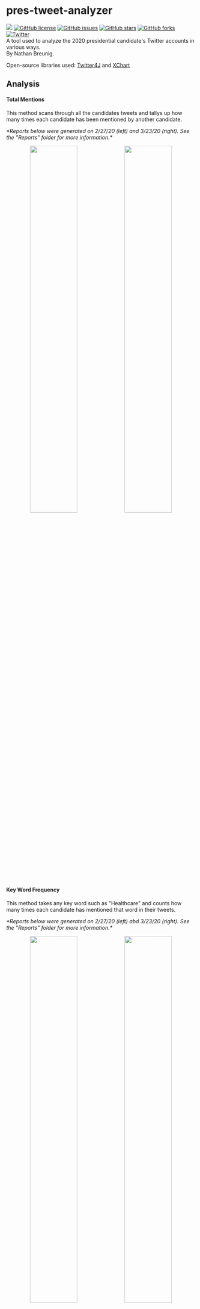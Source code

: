 # pres-tweet-analyzer
<img src="https://img.shields.io/badge/maintained%3F-yes-yellow"></img>
[![GitHub license](https://img.shields.io/github/license/NBreunig3/pres-tweet-analyzer)](https://github.com/NBreunig3/pres-tweet-analyzer/blob/master/LICENSE)
[![GitHub issues](https://img.shields.io/github/issues/NBreunig3/pres-tweet-analyzer)](https://github.com/NBreunig3/pres-tweet-analyzer/issues)
[![GitHub stars](https://img.shields.io/github/stars/NBreunig3/pres-tweet-analyzer)](https://github.com/NBreunig3/pres-tweet-analyzer/stargazers)
[![GitHub forks](https://img.shields.io/github/forks/NBreunig3/pres-tweet-analyzer)](https://github.com/NBreunig3/pres-tweet-analyzer/network)
[![Twitter](https://img.shields.io/twitter/url?style=social&url=https%3A%2F%2Ftwitter.com%2FNBreunig3)](https://twitter.com/intent/tweet?text=Wow:&url=https%3A%2F%2Fgithub.com%2FNBreunig3%2Fpres-tweet-analyzer)
<br/>
A tool used to analyze the 2020 presidential candidate's Twitter accounts in various ways. <br/>
By Nathan Breunig.

Open-source libraries used: [Twitter4J](http://twitter4j.org/en/) and [XChart](https://knowm.org/open-source/xchart/) <br/>

## Analysis
#### Total Mentions
This method scans through all the candidates tweets and tallys up how many times each candidate has been mentioned by another candidate. <br/>


<i>\*Reports below were generated on 2/27/20 (left) and 3/23/20 (right). See the "Reports" folder for more information.\*</i>
<p align="center">
  <img src="https://i.imgur.com/lyPqMt0.png" width="50%"><img src="https://i.imgur.com/wkefnNF.png" width="50%">
</p>


#### Key Word Frequency
This method takes any key word such as "Healthcare" and counts how many times each candidate has mentioned that word in their tweets. <br/>

<i>\*Reports below were generated on 2/27/20 (left) abd 3/23/20 (right). See the "Reports" folder for more information.\*</i>
<p align="center">
  <img src="https://i.imgur.com/6MG2Tcs.png" width="50%"><img src="https://i.imgur.com/qi3sTgx.png" width="50%">
</p>


#### Word Count
This method looks at each candidate's individual Twitter account and determines which significant words have been repeated the most in their tweets.<br/>

<i>\*Report below was generated 2/27/20. See the "Reports" folder for more information.\*</i>
<p align="center">
  <img src="https://i.imgur.com/fYZQODz.png" width="33%"><img src="https://i.imgur.com/8IhJ8A3.png" width="33%">
  <img src="https://i.imgur.com/lknzBlF.png" width="33%">
</p>
<p align="center">
  <img src="https://i.imgur.com/kO4lebY.png" width="33%">
  <img src="https://i.imgur.com/jnDNGbS.png" width="33%"><img src="https://i.imgur.com/JfgJ2Gj.png" width="33%">
</p>
<br/>
<i>*Report below was generated 3/23/20. See the "Reports" folder for more information.*</i><br/>
<p align="center">
  <img src="https://i.imgur.com/Wq3RvVG.png" width="33%"><img src="https://i.imgur.com/1lyuf3o.png" width="33%"><img    src="https://i.imgur.com/wRqQeLe.png" width="33%">
</p>


#### Mentions of Others Frequency
This method will look at each candidates Twitter account and determine how many times that candidate has mentioned any other candidate in their tweets. <br/> 

<i>\*Reports below were generated on 2/27/20 (left) and 3/23/20 (right). See the "Reports" folder for more information.\*</i><br/>
<img src="https://i.imgur.com/BkcSBsA.png" width="45%"><img src="https://i.imgur.com/lw7i6pT.png" width="45%">


### To view analysis and CSV files, click on the "Reports" folder!
<br/>

## Cloning the project?
In order to use this project you will need Twitter API keys. You can aquire them at <a href="https://developer.twitter.com/en">developer.twitter.com</a>. Then just paste the keys in the <i>res/twitter4j.properties</i> file.


